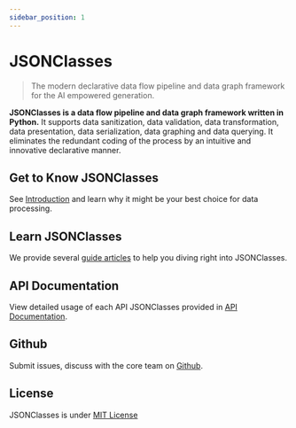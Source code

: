 ```yaml
---
sidebar_position: 1
---
```


# JSONClasses
> The modern declarative data flow pipeline and data graph framework for the AI empowered generation.

**JSONClasses is a data flow pipeline and data graph framework written in Python.** It supports data sanitization, data validation, data transformation, data presentation, data serialization, data graphing and data querying. It eliminates the redundant coding of the process by an intuitive and innovative declarative manner.

## Get to Know JSONClasses

See [Introduction](./at-a-glance/introduction) and learn why it might be your best choice for data processing.

## Learn JSONClasses
We provide several [guide articles](./guide/data-type-definition) to help you diving right into JSONClasses.

## API Documentation

View detailed usage of each API JSONClasses provided in [API Documentation](./api-documentation/types-modifiers).

## Github

Submit issues, discuss with the core team on [Github](https://github.com/fillmula/jsonclasses).

## License

JSONClasses is under [MIT License](https://github.com/fillmula/jsonclasses/blob/master/LICENSE)
